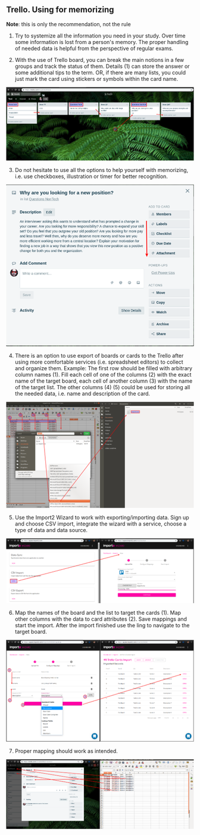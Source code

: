 ## Trello. Using for memorizing

**Note**: this is only the recommendation, not the rule

1. Try to systemize all the information you need in your study. Over time some information is lost from a person's memory. The proper handling of needed data is helpful from the perspective of regular exams.

2. With the use of Trello board, you can break the main notions in a few groups and track the status of them. Details (1) can store the answer or some additional tips to the term. OR, if there are many lists, you could just mark the card using stickers or symbols within the card name.

![img](../.data/017.png)

3. Do not hesitate to use all the options to help yourself with memorizing, i.e. use checkboxes, illustration or timer for better recognition.

![img](../.data/018.png)

4. There is an option to use export of boards or cards to the Trello after using more comfortable services (i.e. spreadsheet editors) to collect and organize them.
Example: The first row should be filled with arbitrary column names (1). Fill each cell of one of the columns (2) with the exact name of the target board, each cell of another column (3) with the name of the target list. The other columns (4) (5) could be used for storing all the needed data, i.e. name and description of the card.

![img](../.data/019.png)

5. Use the ﻿Import2 Wizard to work with exporting/importing data. Sign up and choose CSV import, integrate the wizard with a service, choose a type of data and data source.

![img](../.data/020.png)

6. Map the names of the board and the list to target the cards (1). Map other columns with the data to card attributes (2). Save mappings and start the import. After the import finished use the ling to navigate to the target board.

![img](../.data/021.png)

7. Proper mapping should work as intended.

![img](../.data/022.png)